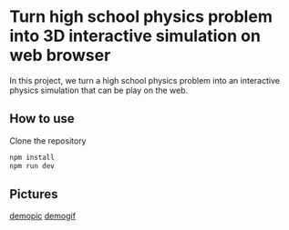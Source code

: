 # Turn high school physics problem into 3D interactive simulation on web browser
In this project, we turn a high school physics problem into an interactive physics simulation that can be play on the web.

## How to use
Clone the repository
```bash
npm install
npm run dev
```

## Pictures
[demopic](/public/demoscreen.png)
[demogif](/public/gif.gif)

